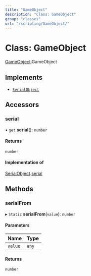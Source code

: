 ```yaml
---
title: "GameObject"
description: "Class: GameObject"
group: "classes"
url: "/scripting/GameObject/"
---
```


# Class: GameObject

[GameObject](/scripting/globals).GameObject

## Implements

- [`SerialObject`](../SerialObject)

## Accessors

### serial

• `get` **serial**(): `number`

#### Returns

`number`

#### Implementation of

[SerialObject](../SerialObject).[serial](../interfaces/SerialObject#serial)

## Methods

### serialFrom

▸ `Static` **serialFrom**(`value`): `number`

#### Parameters

| Name | Type |
| :------ | :------ |
| `value` | `any` |

#### Returns

`number`
